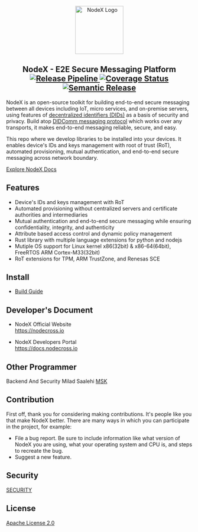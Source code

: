 <p align="center">
  <img src="images/nodex-logo.svg" alt="NodeX Logo" width="130" />
</p>

<h2 align="center">
  NodeX - E2E Secure Messaging Platform<br />
  <a href="https://github.com/nodecross/nodex/actions/workflows/release.yml">
    <img src="https://github.com/nodecross/nodex/actions/workflows/release.yml/badge.svg?branch=main" alt="Release Pipeline" />
  </a>
  <a href="https://coveralls.io/github/nodecross/nodex">
    <img src="https://coveralls.io/repos/github/nodecross/nodex/badge.svg" alt="Coverage Status" />
  </a>
  <a href="https://github.com/semantic-release/semantic-release">
    <img src="https://img.shields.io/badge/semantic--release-rust-B7410E?logo=semantic-release" alt="Semantic Release" />
  </a>
</h2>

NodeX is an open-source toolkit for building end-to-end secure messaging between all devices including IoT, micro services, and on-premise servers, using features of [decentralized identifiers (DIDs)](https://www.w3.org/TR/did-core/) as a basis of security and privacy. Build atop [DIDComm messaging protocol](https://github.com/decentralized-identity/didcomm-messaging) which works over any transports, it makes end-to-end messaging reliable, secure, and easy.

This repo where we develop libraries to be installed into your devices. It enables device's IDs and keys management with root of trust (RoT), automated provisioning, mutual authentication, and end-to-end secure messaging across network boundary.

[Explore NodeX Docs](https://docs.nodecross.io)

## Features

- Device's IDs and keys management with RoT
- Automated provisioning without centralized servers and certificate authorities and intermediaries
- Mutual authentication and end-to-end secure messaging while ensuring confidentiality, integrity, and authenticity
- Attribute based access control and dynamic policy management
- Rust library with multiple language extensions for python and nodejs
- Mutiple OS support for Linux kernel x86(32bit) & x86-64(64bit), FreeRTOS ARM Cortex-M33(32bit)
- RoT extensions for TPM, ARM TrustZone, and Renesas SCE

## Install

- [Build Guide](https://docs.nodecross.io/installation/00-overview.html)

## Developer's Document

- NodeX Official Website<br />
  https://nodecross.io

- NodeX Developers Portal<br />
  https://docs.nodecross.io

## Other Programmer

Backend And Security Milad Saalehi <a href="https://instagram.com/msaalehi"> MSK <a/>

## Contribution

First off, thank you for considering making contributions. It's people like you that make NodeX better. There are many ways in which you can participate in the project, for example:

- File a bug report. Be sure to include information like what version of NodeX you are using, what your operating system and CPU is, and steps to recreate the bug.
- Suggest a new feature.

## Security

[SECURITY](SECURITY.md)

## License

[Apache License 2.0](LICENSE)
